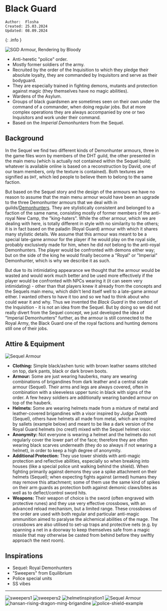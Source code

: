 # Black Guard

```
Author:  Flosha  
Created: 25.03.2024  
Updated: 08.09.2024  
```
{: .info }

![SGD Armour, Rendering by Bloody](/_img/factions/guilds/blackguard-bloody.png)

* Anti-heretic "police" order.
* Mostly former soldiers of the army.
* Recruited by the order of the Inquisition to which they pledge their absolute loyalty, they are commanded by Inquisitors and serve as their bodyguard.
* They are especially trained in fighting demons, mutants and protection against magic (they themselves have no magic abilities).
* Wardens of the Asylum.
* Groups of black guardsmen are sometimes seen on their own under the command of a commander, when doing regular jobs. But at more complex operations they are always accompanied by one or two Inquisitors and work under their command.
* Based on the *Imperial Demonhunters* from the Sequel.

<!-- TOC_PLACEHOLDER -->

## Background

In the Sequel we find two different kinds of Demonhunter armours, three in the game files worn by members of the DHT guild, the other presented in the main menu (which is actually not contained within the Sequel build; whatever is available online is based on a reconstruction by David, one of our team members, only the texture is contained). Both textures are signified as `DHT`, which led people to believe them to belong to the same faction. 

But based on the Sequel story and the design of the armours we have no reason to assume that the main menu armour would have been an upgrade to the three Demonhunter armours that we deal with in guilds/[Demonhunters](/story/factions/guilds/demonhunters). They are stylistically consistent and belonged to a faction of the same name, consisting mostly of former members of the anti-royal New Camp, the "king-haters". While the other armour, which we are dealing with here, is totally different in style with no similarity to the others; it is in fact based on the paladin (Royal Guard) armour with which it shares many stylistic details. We assume that this armour was meant to be a special late-game armour for the player if he would play on the royal side, probably exclusively made for him, when he did *not* belong to the anti-royal Demonhunters. The player would be confronted with demons either way; but on the side of the king he would finally become a "Royal" or "Imperial" Demonhunter, which is why we describe it as such. 

But due to its intimidating appearance we thought that the armour would be wasted and would work much better and be used more effectively if the player would be confronted with NPCs wearing it (it can seem very intimidating) - other than that players knew it already from the concepts and the Sequels main menu, which didn't lend itself well to a late-game armour either. I wanted others to have it too and so we had to think about who could wear it and why. Thus we invented the *Black Guard* in the context of the Inquisition - it is not an idea from the Sequel. But by doing so we did not really divert from the Sequel concept, we just developed the idea of "Imperial Demonhunters" further, as the armour is still connected to the Royal Army, the Black Guard one of the royal factions and hunting demons still one of their jobs. 


## Attire & Equipment

![Sequel Armour](/_img/factions/guilds/Demon-Hunter2.jpg)

* **Clothing:** Simple black/ashen tunic with brown leather seams stitched on top, dark pants, black or dark brown boots.  
* **Armour:** Some are just wearing hauberks, many are wearing combinations of brigandines from dark leather and a central scale armour (Sequel). Their arms and legs are always covered, often in combination with a sleeveless upper tunic in black with signs of the order. A few heavy soldiers are additionally wearing banded armour on top of the hauberk.  
* **Helmets:** Some are wearing helmets made from a mixture of metal and leather-covered brigandines with a visor inspired by *Judge Death* (Sequel), others have helmets all made from metal, which are inspired by sallets (example below) and meant to be like a dark version of the Royal Guard helmets (no crest!) mixed with the Sequel helmet visor.  
* **Anonymity:** Not everyone is wearing a helmet and the helmets do not regularly cover the lower part of the face; therefore they are often wearing black scarves underneath (they do so always if not wearing a helmet), in order to keep a high degree of anonymity.  
* **Additional Protection:** They use tower shields with anti-magic protection and reflective abilities, especially so when breaking into houses (like a special police unit walking behind the shield). When fighting primarily against demons they use a spike attachment on their helmets (Sequel); when expecting fights against (armed) humans they may remove this attachment; some of them use the same kind of spikes on their arm guards as protection both against demonic claws/bites as well as to deflect/control sword hits.  
* **Weapons:** Their weapon of choice is the sword (often engraved with protective runes) and they use very effective crossbows, with an advanced reload mechanism, but a limited range. These crossbows of the order are used with both regular and particular anti-magic ammunition aimed to paralyse the alchemical abilities of the mage. The crossbows are also utilised to set-up traps and protective nets (e.g. by spanning a net in a doorway to keep themselves safe from a magic missile that may otherwise be casted from behind before they swiftly approach the next room).


## Inspirations  

* Sequel: Royal Demonhunters
* "Sweepers" from Equilibrium
* Police special units
* SS vibes

---

![sweepers1](/_img/factions/guilds/movie-equilibrium-wallpaper-thumb.jpg)
![sweepers2](/_img/factions/guilds/876dfa2e955fb5af9dafbeef83b419ca.jpg)
![helmetinspiration1](/_img/factions/guilds/IMG_20240908_121001.jpg)
![Sequel Armour](/_img/factions/guilds/Demon-Hunter2.jpg)
![hansan-rising-dragon-ming-brigandine](/_img/factions/guilds/photo1585534.jpg)
![police-shield-example](/_img/factions/guilds/360_F_720171742_DuwgStCWY0MbjVCUarEIa8pMHKYP3u9T.jpg)

